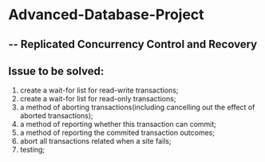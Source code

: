# Advanced-Database-Project
##  -- Replicated Concurrency Control and Recovery
##  Issue to be solved:
1. create a wait-for list for read-write transactions;
2. create a wait-for list for read-only transactions;
3. a method of aborting transactions(including cancelling out the effect of aborted transactions);
4. a method of reporting whether this transaction can commit;
5. a method of reporting the commited transaction outcomes;
6. abort all transactions related when a site fails;
7. testing;
